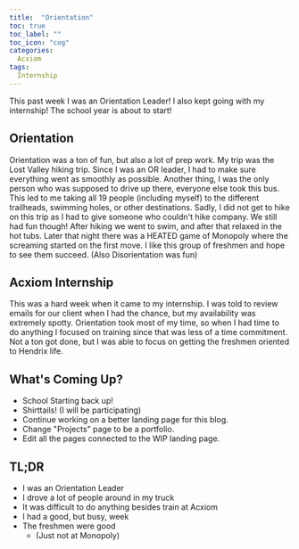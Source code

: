 ```yaml
---
title:  "Orientation"
toc: true
toc_label: ""
toc_icon: "cog"
categories:
  Acxiom
tags:
  Internship
---
```


This past week I was an Orientation Leader! I also kept going with my internship! The school year is about to start!

## Orientation

Orientation was a ton of fun, but also a lot of prep work.
My trip was the Lost Valley hiking trip.
Since I was an OR leader, I had to make sure everything went as smoothly as possible.
Another thing, I was the only person who was supposed to drive up there, everyone else took this bus.
This led to me taking all 19 people (including myself) to the different trailheads, swimming holes, or other destinations.
Sadly, I did not get to hike on this trip as I had to give someone who couldn't hike company.
We still had fun though!
After hiking we went to swim, and after that relaxed in the hot tubs.
Later that night there was a HEATED game of Monopoly where the screaming started on the first move.
I like this group of freshmen and hope to see them succeed.
(Also Disorientation was fun)

## Acxiom Internship

This was a hard week when it came to my internship.
I was told to review emails for our client when I had the chance, but my availability was extremely spotty.
Orientation took most of my time, so when I had time to do anything I focused on training since that was less of a time commitment.
Not a ton got done, but I was able to focus on getting the freshmen oriented to Hendrix life.

## What's Coming Up?

- School Starting back up!
- Shirttails! (I will be participating)
- Continue working on a better landing page for this blog.
- Change "Projects" page to be a portfolio.
- Edit all the pages connected to the WIP landing page.

## TL;DR

- I was an Orientation Leader
- I drove a lot of people around in my truck
- It was difficult to do anything besides train at Acxiom
- I had a good, but busy, week
- The freshmen were good
  - (Just not at Monopoly)
